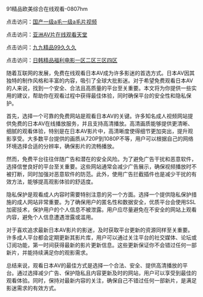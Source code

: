 91精品欧美综合在线观看-0807hm

点击访问：<a href="https://heiliaozj3tjd.pages.dev">国产一级a毛一级a毛片视频</a>

点击访问：<a href="https://bered.pages.dev/">亚洲AV片在线观看天堂</a>

点击访问：<a href="https://cfad.pages.dev/">九九精品99久久久</a>

点击访问：<a href="https://bsdf-5f5.pages.dev/">日韩精品福利电影一区二区三区四区</a>


随着互联网的发展，免费在线观看日本AV成为许多影迷的首选方式。日本AV因其独特的制作风格和丰富的内容，吸引了全球大批影迷。对于希望免费观看日本AV的人来说，找到一个安全、合法且高质量的平台至关重要。本文将为你提供一些实用的建议，帮助你在观看过程中获得最佳体验，同时确保平台的安全性和隐私保护。

首先，选择一个可靠的免费网站是观看日本AV的关键。许多知名成人视频网站提供免费的日本AV在线播放服务，并且支持高清播放。高清画质能够提供更清晰、细腻的观看体验，特别是在日本AV影片中，高清晰度使得细节更加突出，提升观影享受。大多数平台提供的画质从720P到1080P不等，用户可以根据自己的网络环境选择合适的分辨率，确保影片的流畅播放。

然而，免费平台往往伴随广告和潜在的安全风险。为了避免广告干扰和恶意软件，选择信誉良好的平台至关重要。这些网站通常会减少广告展示，确保视频播放时不被打断，同时加强对恶意软件的防范。此外，使用广告拦截插件也是减少干扰的有效方法，能够提高观影体验的舒适度。

隐私保护是观看成人内容时需要特别注意的另一个方面。选择一个提供隐私保护措施的成人网站非常重要。为了确保用户的匿名性和数据安全，优质平台会使用SSL加密技术，保护用户的个人信息不被泄露。用户应尽量避免在不安全的网站上观看内容，避免个人信息遭遇泄露或滥用。

对于喜欢追求最新日本AV影片的影迷，及时获取平台更新的资源同样至关重要。许多成人平台都会定期更新其影片库，用户可以通过关注平台的社交媒体、论坛或订阅功能，第一时间获得最新的影片更新信息。这些更新保证你不会错过任何一部新片，并能持续满足你的观影需求。

总结来说，观看日本AV的最佳方式是选择一个合法、安全、提供高清播放的平台。通过选择减少广告、保护隐私且内容更新及时的网站，用户可以享受到最佳的观看体验。同时，保持对最新内容的关注，确保自己不错过任何一部新片，是满足影迷需求的有效方式。


<span style="display:none;">[Canonical link](https://github.com/gg445219/63052 ）</span>
